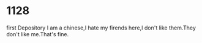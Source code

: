 # 1128
first Depository
I am a chinese,I hate my firends here,I don't like them.They don't like me.That's fine.
